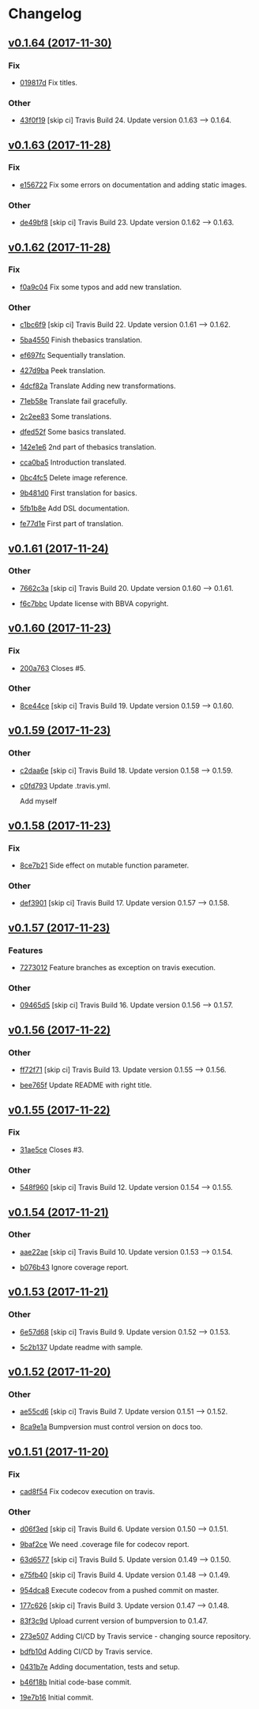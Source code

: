 # Changelog


## [v0.1.64 (2017-11-30)](https://github.com/BBVA/data-refinery/tree/v0.1.64)

### Fix

* [019817d](https://github.com/BBVA/data-refinery/commit/019817d4249345fcff9cad0f41eb81a147a0e9ee) Fix titles.

### Other

* [43f0f19](https://github.com/BBVA/data-refinery/commit/43f0f19c9c6ebe2e8af1e35a9182b98f394011ac) [skip ci] Travis Build 24. Update version 0.1.63 --> 0.1.64.


## [v0.1.63 (2017-11-28)](https://github.com/BBVA/data-refinery/tree/v0.1.63)

### Fix

* [e156722](https://github.com/BBVA/data-refinery/commit/e156722ee0baf6da10c4eaf60995257065af4efd) Fix some errors on documentation and adding static images.

### Other

* [de49bf8](https://github.com/BBVA/data-refinery/commit/de49bf89640482255e3a531b8da0bd80d4b190e4) [skip ci] Travis Build 23. Update version 0.1.62 --> 0.1.63.


## [v0.1.62 (2017-11-28)](https://github.com/BBVA/data-refinery/tree/v0.1.62)

### Fix

* [f0a9c04](https://github.com/BBVA/data-refinery/commit/f0a9c04e33baf2eddc5018c30c9dffb78ba017b5) Fix some typos and add new translation.

### Other

* [c1bc6f9](https://github.com/BBVA/data-refinery/commit/c1bc6f9a94b04ec1bbd5fa23df7722ce66aa61b0) [skip ci] Travis Build 22. Update version 0.1.61 --> 0.1.62.

* [5ba4550](https://github.com/BBVA/data-refinery/commit/5ba4550065bd6936d40ec2b10717668e9247254f) Finish thebasics translation.

* [ef697fc](https://github.com/BBVA/data-refinery/commit/ef697fc8564cf7c96e29453514c52ec6d2547f75) Sequentially translation.

* [427d9ba](https://github.com/BBVA/data-refinery/commit/427d9babb090501862358e99abed9782824744cc) Peek translation.

* [4dcf82a](https://github.com/BBVA/data-refinery/commit/4dcf82aa56835e63a4ac136ae619fc7b3569c037) Translate Adding new transformations.

* [71eb58e](https://github.com/BBVA/data-refinery/commit/71eb58e7eacb3e5b5955f728a9d21eecb1418cdb) Translate fail gracefully.

* [2c2ee83](https://github.com/BBVA/data-refinery/commit/2c2ee836782b9500db50440c1492b39144176cd2) Some translations.

* [dfed52f](https://github.com/BBVA/data-refinery/commit/dfed52fc4c8dcd9006e78087f16af11c41b3cfed) Some basics translated.

* [142e1e6](https://github.com/BBVA/data-refinery/commit/142e1e6f9f6bce3f9a5b58da6a09f96a38fede88) 2nd part of thebasics translation.

* [cca0ba5](https://github.com/BBVA/data-refinery/commit/cca0ba552311509025da8f89adcd90009db453e2) Introduction translated.

* [0bc4fc5](https://github.com/BBVA/data-refinery/commit/0bc4fc5d8350bfb3aad17a9ee704ffa4b28603c6) Delete image reference.

* [9b481d0](https://github.com/BBVA/data-refinery/commit/9b481d04c348018d50bfd5bf14b9509cbcf6c266) First translation for basics.

* [5fb1b8e](https://github.com/BBVA/data-refinery/commit/5fb1b8ea9cc9a63dce636f5ed1a54c5a50a3a262) Add DSL documentation.

* [fe77d1e](https://github.com/BBVA/data-refinery/commit/fe77d1ee6657ae079f04ea830e961828a6198210) First part of translation.


## [v0.1.61 (2017-11-24)](https://github.com/BBVA/data-refinery/tree/v0.1.61)

### Other

* [7662c3a](https://github.com/BBVA/data-refinery/commit/7662c3a54eeed16467261bb63ae830f10b4f0250) [skip ci] Travis Build 20. Update version 0.1.60 --> 0.1.61.

* [f6c7bbc](https://github.com/BBVA/data-refinery/commit/f6c7bbce9a7ac26af8a09b03716166fa766ac27a) Update license with BBVA copyright.


## [v0.1.60 (2017-11-23)](https://github.com/BBVA/data-refinery/tree/v0.1.60)

### Fix

* [200a763](https://github.com/BBVA/data-refinery/commit/200a7631119828a9e0681a93b46158e43f10943a) Closes #5.

### Other

* [8ce44ce](https://github.com/BBVA/data-refinery/commit/8ce44ce5b4d19e903762a2cc83efe77003662dc4) [skip ci] Travis Build 19. Update version 0.1.59 --> 0.1.60.


## [v0.1.59 (2017-11-23)](https://github.com/BBVA/data-refinery/tree/v0.1.59)

### Other

* [c2daa6e](https://github.com/BBVA/data-refinery/commit/c2daa6e5f7634fe03154c1afec7b78d7bd8b29a7) [skip ci] Travis Build 18. Update version 0.1.58 --> 0.1.59.

* [c0fd793](https://github.com/BBVA/data-refinery/commit/c0fd793587c7ece97f4a42f9e954e279d519d7d9) Update .travis.yml.

  Add myself


## [v0.1.58 (2017-11-23)](https://github.com/BBVA/data-refinery/tree/v0.1.58)

### Fix

* [8ce7b21](https://github.com/BBVA/data-refinery/commit/8ce7b21f643ac94710a1b353a41e16ed1fd0585e) Side effect on mutable function parameter.

### Other

* [def3901](https://github.com/BBVA/data-refinery/commit/def390149781cd43e3a9e9ab8df2cb9eeea456df) [skip ci] Travis Build 17. Update version 0.1.57 --> 0.1.58.


## [v0.1.57 (2017-11-23)](https://github.com/BBVA/data-refinery/tree/v0.1.57)

### Features

* [7273012](https://github.com/BBVA/data-refinery/commit/7273012c9577fa1a1c26c12f4c338e543e7115d8) Feature branches as exception on travis execution.

### Other

* [09465d5](https://github.com/BBVA/data-refinery/commit/09465d58193431b65add278ff07c16d42bb4eb9f) [skip ci] Travis Build 16. Update version 0.1.56 --> 0.1.57.


## [v0.1.56 (2017-11-22)](https://github.com/BBVA/data-refinery/tree/v0.1.56)

### Other

* [ff72f71](https://github.com/BBVA/data-refinery/commit/ff72f715d3316d923f336afe8c38685842e38467) [skip ci] Travis Build 13. Update version 0.1.55 --> 0.1.56.

* [bee765f](https://github.com/BBVA/data-refinery/commit/bee765f07c92f1695a9fa4b99f8b78210b7f099e) Update README with right title.


## [v0.1.55 (2017-11-22)](https://github.com/BBVA/data-refinery/tree/v0.1.55)

### Fix

* [31ae5ce](https://github.com/BBVA/data-refinery/commit/31ae5cea5cb143c2d33010dab22fbcdff3ad0a1b) Closes #3.

### Other

* [548f960](https://github.com/BBVA/data-refinery/commit/548f960dd7c3bfa2c50c74709384525be7568a90) [skip ci] Travis Build 12. Update version 0.1.54 --> 0.1.55.


## [v0.1.54 (2017-11-21)](https://github.com/BBVA/data-refinery/tree/v0.1.54)

### Other

* [aae22ae](https://github.com/BBVA/data-refinery/commit/aae22ae766af579134c5251ae264b860ef7cb10c) [skip ci] Travis Build 10. Update version 0.1.53 --> 0.1.54.

* [b076b43](https://github.com/BBVA/data-refinery/commit/b076b4383391dad317a7bf3e21476a52b0b660c6) Ignore coverage report.


## [v0.1.53 (2017-11-21)](https://github.com/BBVA/data-refinery/tree/v0.1.53)

### Other

* [6e57d68](https://github.com/BBVA/data-refinery/commit/6e57d685e19f26b8fee21709c202051d148a9035) [skip ci] Travis Build 9. Update version 0.1.52 --> 0.1.53.

* [5c2b137](https://github.com/BBVA/data-refinery/commit/5c2b137f5cdec223561bc178fdd749559f342838) Update readme with sample.


## [v0.1.52 (2017-11-20)](https://github.com/BBVA/data-refinery/tree/v0.1.52)

### Other

* [ae55cd6](https://github.com/BBVA/data-refinery/commit/ae55cd65be62be88d0464551b5867aa0d1b86907) [skip ci] Travis Build 7. Update version 0.1.51 --> 0.1.52.

* [8ca9e1a](https://github.com/BBVA/data-refinery/commit/8ca9e1a5ce7cd549f0861171ccec628492ba9b49) Bumpversion must control version on docs too.


## [v0.1.51 (2017-11-20)](https://github.com/BBVA/data-refinery/tree/v0.1.51)

### Fix

* [cad8f54](https://github.com/BBVA/data-refinery/commit/cad8f54b8d1080569192803637684ee0452fb414) Fix codecov execution on travis.

### Other

* [d06f3ed](https://github.com/BBVA/data-refinery/commit/d06f3ed446fd3bc6a75bfa959f001d0cddc8923c) [skip ci] Travis Build 6. Update version 0.1.50 --> 0.1.51.

* [9baf2ce](https://github.com/BBVA/data-refinery/commit/9baf2ce4da71a0670ea0f12a886e59ba5070ea51) We need .coverage file for codecov report.

* [63d6577](https://github.com/BBVA/data-refinery/commit/63d65773e273a7bbc3d698582f2bbaa78e1f9d46) [skip ci] Travis Build 5. Update version 0.1.49 --> 0.1.50.

* [e75fb40](https://github.com/BBVA/data-refinery/commit/e75fb40dc4457d73614a2a289ff6140fc08cae78) [skip ci] Travis Build 4. Update version 0.1.48 --> 0.1.49.

* [954dca8](https://github.com/BBVA/data-refinery/commit/954dca8b677f6b92133c835d8dc85967820e9081) Execute codecov from a pushed commit on master.

* [177c626](https://github.com/BBVA/data-refinery/commit/177c626e5e5e8211dc58a7ebf56311006639c3f3) [skip ci] Travis Build 3. Update version 0.1.47 --> 0.1.48.

* [83f3c9d](https://github.com/BBVA/data-refinery/commit/83f3c9d73c77c2d5675296499372bc4b2e337f19) Upload current version of bumpversion to 0.1.47.

* [273e507](https://github.com/BBVA/data-refinery/commit/273e50757d05f8a4a46d48b171b5538abb3cbfa1) Adding CI/CD by Travis service - changing source repository.

* [bdfb10d](https://github.com/BBVA/data-refinery/commit/bdfb10d2de07a91d2f3a8f991707a34ea5f612c3) Adding CI/CD by Travis service.

* [0431b7e](https://github.com/BBVA/data-refinery/commit/0431b7eed3f76b4e25d882af7c000be4844a14be) Adding documentation, tests and setup.

* [b46f18b](https://github.com/BBVA/data-refinery/commit/b46f18b768548229d24ec82176f901ac42492d4f) Initial code-base commit.

* [19e7b16](https://github.com/BBVA/data-refinery/commit/19e7b16a85fe087b059da69f9e127538dfa23e16) Initial commit.


